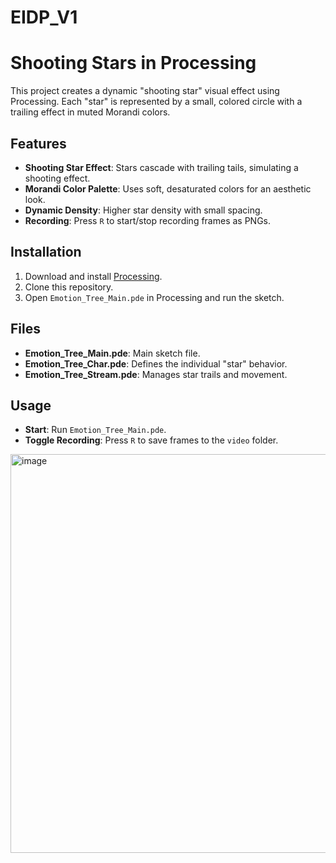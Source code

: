 # EIDP_V1

# Shooting Stars in Processing

This project creates a dynamic "shooting star" visual effect using Processing. Each "star" is represented by a small, colored circle with a trailing effect in muted Morandi colors.

## Features

- **Shooting Star Effect**: Stars cascade with trailing tails, simulating a shooting effect.
- **Morandi Color Palette**: Uses soft, desaturated colors for an aesthetic look.
- **Dynamic Density**: Higher star density with small spacing.
- **Recording**: Press `R` to start/stop recording frames as PNGs.

## Installation

1. Download and install [Processing](https://processing.org/).
2. Clone this repository.
3. Open `Emotion_Tree_Main.pde` in Processing and run the sketch.

## Files

- **Emotion_Tree_Main.pde**: Main sketch file.
- **Emotion_Tree_Char.pde**: Defines the individual "star" behavior.
- **Emotion_Tree_Stream.pde**: Manages star trails and movement.

## Usage

- **Start**: Run `Emotion_Tree_Main.pde`.
- **Toggle Recording**: Press `R` to save frames to the `video` folder.

<img width="638" alt="image" src="https://github.com/user-attachments/assets/bd608c17-fff2-4bc7-a079-02589b64a5ab">
